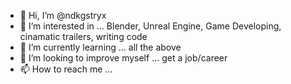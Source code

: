 - 👋 Hi, I’m @ndkgstryx
- 👀 I’m interested in ... Blender, Unreal Engine, Game Developing, cinamatic trailers, writing code
- 🌱 I’m currently learning ... all the above
- 💞️ I’m looking to improve myself ... get a job/career
- 📫 How to reach me ...

<!---
ndkgstryx/ndkgstryx is a ✨ special ✨ repository because its `README.md` (this file) appears on your GitHub profile.
You can click the Preview link to take a look at your changes.
--->

